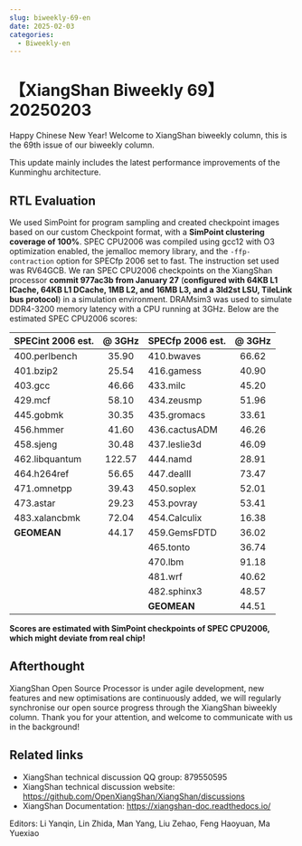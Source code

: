 ```yaml
---
slug: biweekly-69-en
date: 2025-02-03
categories:
  - Biweekly-en
---
```


# 【XiangShan Biweekly 69】20250203

Happy Chinese New Year! Welcome to XiangShan biweekly column, this is the 69th issue of our biweekly column.

This update mainly includes the latest performance improvements of the Kunminghu architecture.

<!-- more -->

## RTL Evaluation

We used SimPoint for program sampling and created checkpoint images based on our custom Checkpoint format, with a **SimPoint clustering coverage of 100%**. SPEC CPU2006 was compiled using gcc12 with O3 optimization enabled, the jemalloc memory library, and the `-ffp-contraction` option for SPECfp 2006 set to fast. The instruction set used was RV64GCB. We ran SPEC CPU2006 checkpoints on the XiangShan processor **commit 977ac3b from January 27** (**configured with 64KB L1 ICache, 64KB L1 DCache, 1MB L2, and 16MB L3, and a 3ld2st LSU, TileLink bus protocol**) in a simulation environment. DRAMsim3 was used to simulate DDR4-3200 memory latency with a CPU running at 3GHz. Below are the estimated SPEC CPU2006 scores:

| SPECint 2006 est. | @ 3GHz | SPECfp 2006 est.  | @ 3GHz |
| :---------------- | :----: | :---------------- | :----: |
| 400.perlbench     | 35.90  | 410.bwaves        | 66.62  |
| 401.bzip2         | 25.54  | 416.gamess        | 40.90  |
| 403.gcc           | 46.66  | 433.milc          | 45.20  |
| 429.mcf           | 58.10  | 434.zeusmp        | 51.96  |
| 445.gobmk         | 30.35  | 435.gromacs       | 33.61  |
| 456.hmmer         | 41.60  | 436.cactusADM     | 46.26  |
| 458.sjeng         | 30.48  | 437.leslie3d      | 46.09  |
| 462.libquantum    | 122.57 | 444.namd          | 28.91  |
| 464.h264ref       | 56.65  | 447.dealII        | 73.47  |
| 471.omnetpp       | 39.43  | 450.soplex        | 52.01  |
| 473.astar         | 29.23  | 453.povray        | 53.41  |
| 483.xalancbmk     | 72.04  | 454.Calculix      | 16.38  |
| **GEOMEAN**       | 44.17  | 459.GemsFDTD      | 36.02  |
|                   |        | 465.tonto         | 36.74  |
|                   |        | 470.lbm           | 91.18  |
|                   |        | 481.wrf           | 40.62  |
|                   |        | 482.sphinx3       | 48.57  |
|                   |        | **GEOMEAN**       | 44.51  |

**Scores are estimated with SimPoint checkpoints of SPEC CPU2006, which might deviate from real chip!**

## Afterthought

XiangShan Open Source Processor is under agile development, new features and new optimisations are continuously added, we will regularly synchronise our open source progress through the XiangShan biweekly column. Thank you for your attention, and welcome to communicate with us in the background!

## Related links

* XiangShan technical discussion QQ group: 879550595
* XiangShan technical discussion website: https://github.com/OpenXiangShan/XiangShan/discussions
* XiangShan Documentation: https://xiangshan-doc.readthedocs.io/

Editors: Li Yanqin, Lin Zhida, Man Yang, Liu Zehao, Feng Haoyuan, Ma Yuexiao
